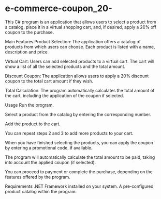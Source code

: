 # e-commerce-coupon_20-

This C# program is an application that allows users to select a product from a catalog, place it in a virtual shopping cart, and, if desired, apply a 20% off coupon to the purchase.

Main Features
Product Selection: The application offers a catalog of products from which users can choose. Each product is listed with a name, description and price.

Virtual Cart: Users can add selected products to a virtual cart. The cart will show a list of all the selected products and the total amount.

Discount Coupon: The application allows users to apply a 20% discount coupon to the total cart amount if they wish.

Total Calculation: The program automatically calculates the total amount of the cart, including the application of the coupon if selected.

Usage
Run the program.

Select a product from the catalog by entering the corresponding number.

Add the product to the cart.

You can repeat steps 2 and 3 to add more products to your cart.

When you have finished selecting the products, you can apply the coupon by entering a promotional code, if available.

The program will automatically calculate the total amount to be paid, taking into account the applied coupon (if selected).

You can proceed to payment or complete the purchase, depending on the features offered by the program.

Requirements
.NET Framework installed on your system.
A pre-configured product catalog within the program.

